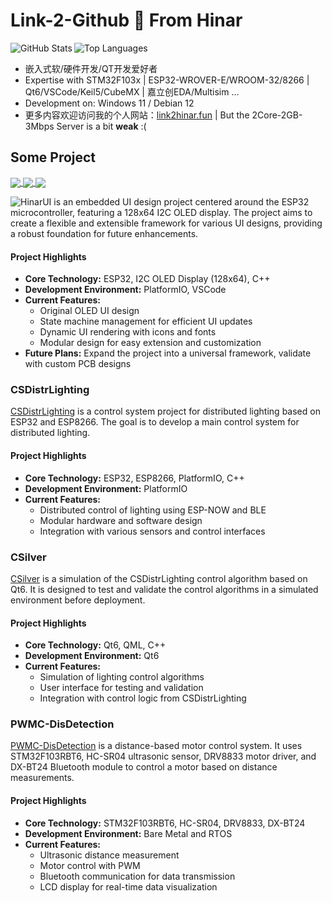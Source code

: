 # Link-2-Github 👋 From Hinar
<img align="left" src="https://github-readme-stats.vercel.app/api?username=890mn&show_icons=true&theme=github_dark_dimmed&include_all_commits=true&hide_title=true&rank_icon=github" alt="GitHub Stats" />
<img src="https://github-readme-stats.vercel.app/api/top-langs/?username=890mn&theme=github_dark_dimmed&layout=compact" alt="Top Languages" />
 
- 嵌入式软/硬件开发/QT开发爱好者
- Expertise with STM32F103x | ESP32-WROVER-E/WROOM-32/8266 | Qt6/VSCode/Keil5/CubeMX | 嘉立创EDA/Multisim ...
- Development on: Windows 11 / Debian 12
- 更多内容欢迎访问我的个人网站：[link2hinar.fun](https://link2hinar.fun) | But the 2Core-2GB-3Mbps Server is a bit **weak** :( 

## Some Project

<a href="https://github.com/890mn/PWMC-DisDetection">
  <img align="center" src="https://github-readme-stats.vercel.app/api/pin/?username=890mn&repo=PWMC-DisDetection&theme=github_dark_dimmed" />
</a>

<a href="https://github.com/890mn/CSDistrLighting">
  <img align="center" src="https://github-readme-stats.vercel.app/api/pin/?username=890mn&repo=CSDistrLighting&theme=github_dark_dimmed" />
</a>
<a href="https://github.com/890mn/CSilver">
  <img align="center" src="https://github-readme-stats.vercel.app/api/pin/?username=890mn&repo=CSilver&theme=github_dark_dimmed" />
</a>


![HinarUI](https://github-readme-stats.vercel.app/api/pin/?username=890mn&repo=HinarUI&theme=github_dark_dimmed) is an embedded UI design project centered around the ESP32 microcontroller, featuring a 128x64 I2C OLED display. The project aims to create a flexible and extensible framework for various UI designs, providing a robust foundation for future enhancements.



#### Project Highlights
- **Core Technology:** ESP32, I2C OLED Display (128x64), C++
- **Development Environment:** PlatformIO, VSCode
- **Current Features:**
  - Original OLED UI design
  - State machine management for efficient UI updates
  - Dynamic UI rendering with icons and fonts
  - Modular design for easy extension and customization
- **Future Plans:** Expand the project into a universal framework, validate with custom PCB designs

### CSDistrLighting
[CSDistrLighting](https://github.com/890mn/CSDistrLighting) is a control system project for distributed lighting based on ESP32 and ESP8266. The goal is to develop a main control system for distributed lighting.

#### Project Highlights
- **Core Technology:** ESP32, ESP8266, PlatformIO, C++
- **Development Environment:** PlatformIO
- **Current Features:**
  - Distributed control of lighting using ESP-NOW and BLE
  - Modular hardware and software design
  - Integration with various sensors and control interfaces

### CSilver
[CSilver](https://github.com/890mn/CSilver) is a simulation of the CSDistrLighting control algorithm based on Qt6. It is designed to test and validate the control algorithms in a simulated environment before deployment.

#### Project Highlights
- **Core Technology:** Qt6, QML, C++
- **Development Environment:** Qt6
- **Current Features:**
  - Simulation of lighting control algorithms
  - User interface for testing and validation
  - Integration with control logic from CSDistrLighting

### PWMC-DisDetection
[PWMC-DisDetection](https://github.com/890mn/PWMC-DisDetection) is a distance-based motor control system. It uses STM32F103RBT6, HC-SR04 ultrasonic sensor, DRV8833 motor driver, and DX-BT24 Bluetooth module to control a motor based on distance measurements.

#### Project Highlights
- **Core Technology:** STM32F103RBT6, HC-SR04, DRV8833, DX-BT24
- **Development Environment:** Bare Metal and RTOS
- **Current Features:**
  - Ultrasonic distance measurement
  - Motor control with PWM
  - Bluetooth communication for data transmission
  - LCD display for real-time data visualization




